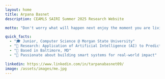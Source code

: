 ```yaml
---
layout: home
title: Arpana Basnet
description: CEAMLS SAIRI Summer 2025 Research Website

motto: "Don't worry what will happen next enjoy the moment you are living."

quick_facts:
  - "🎓 Junior, Computer Science @ Morgan State University"
  - "🔬 Research: Application of Artificial Intelligence (AI) to Predict Genetic Biomarkers of Brain Tumor from Transcriptomic Data Set"
  - "📍 Based in Baltimore, MD"
  - "🚀 Passionate about building smart systems for real-world impact"

linkedin: https://www.linkedin.com/in/tarpanabasnet09/
image: /assets/images/me.jpg
---
```


